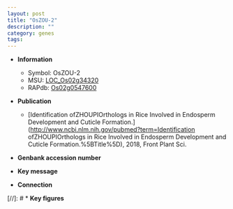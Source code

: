 ```yaml
---
layout: post
title: "OsZOU-2"
description: ""
category: genes
tags: 
---
```


* **Information**  
    + Symbol: OsZOU-2  
    + MSU: [LOC_Os02g34320](http://rice.plantbiology.msu.edu/cgi-bin/ORF_infopage.cgi?orf=LOC_Os02g34320)  
    + RAPdb: [Os02g0547600](http://rapdb.dna.affrc.go.jp/viewer/gbrowse_details/irgsp1?name=Os02g0547600)  

* **Publication**  
    + [Identification ofZHOUPIOrthologs in Rice Involved in Endosperm Development and Cuticle Formation.](http://www.ncbi.nlm.nih.gov/pubmed?term=Identification ofZHOUPIOrthologs in Rice Involved in Endosperm Development and Cuticle Formation.%5BTitle%5D), 2018, Front Plant Sci.

* **Genbank accession number**  

* **Key message**  

* **Connection**  

[//]: # * **Key figures**  


